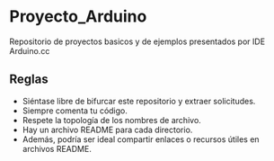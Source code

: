 # Proyecto_Arduino
Repositorio de proyectos basicos y de ejemplos presentados por IDE Arduino.cc

## Reglas

* Siéntase libre de bifurcar este repositorio y extraer solicitudes.
* Siempre comenta tu código.
* Respete la topología de los nombres de archivo.
* Hay un archivo README para cada directorio.
* Además, podría ser ideal compartir enlaces o recursos útiles en archivos README.

